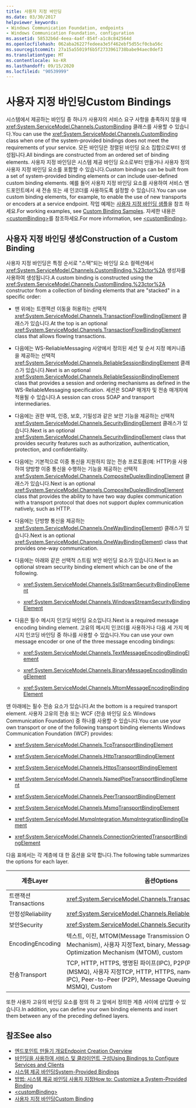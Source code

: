 ```yaml
---
title: 사용자 지정 바인딩
ms.date: 03/30/2017
helpviewer_keywords:
- Windows Communication Foundation, endpoints
- Windows Communication Foundation, configuration
ms.assetid: 58532b6d-4eea-4a4f-854f-a1c8c842564d
ms.openlocfilehash: 062aba26227fedeea3e5f462ebf5d55cf0cba56c
ms.sourcegitcommit: 27a15a55019f6b5f2733961738babe94aec0def3
ms.translationtype: MT
ms.contentlocale: ko-KR
ms.lasthandoff: 09/15/2020
ms.locfileid: "90539999"
---
```

# <a name="custom-bindings"></a><span data-ttu-id="e3eb4-102">사용자 지정 바인딩</span><span class="sxs-lookup"><span data-stu-id="e3eb4-102">Custom Bindings</span></span>

<span data-ttu-id="e3eb4-103">시스템에서 제공하는 바인딩 중 하나가 사용자의 서비스 요구 사항을 충족하지 않을 때 <xref:System.ServiceModel.Channels.CustomBinding> 클래스를 사용할 수 있습니다.</span><span class="sxs-lookup"><span data-stu-id="e3eb4-103">You can use the <xref:System.ServiceModel.Channels.CustomBinding> class when one of the system-provided bindings does not meet the requirements of your service.</span></span> <span data-ttu-id="e3eb4-104">모든 바인딩은 정렬된 바인딩 요소 집합으로부터 생성됩니다.</span><span class="sxs-lookup"><span data-stu-id="e3eb4-104">All bindings are constructed from an ordered set of binding elements.</span></span> <span data-ttu-id="e3eb4-105">사용자 지정 바인딩은 시스템 제공 바인딩 요소로부터 만들거나 사용자 정의 사용자 지정 바인딩 요소를 포함할 수 있습니다.</span><span class="sxs-lookup"><span data-stu-id="e3eb4-105">Custom bindings can be built from a set of system-provided binding elements or can include user-defined custom binding elements.</span></span> <span data-ttu-id="e3eb4-106">예를 들어 사용자 지정 바인딩 요소를 사용하여 서비스 엔드포인트에서 새 전송 또는 새 인코더를 사용하도록 설정할 수 있습니다.</span><span class="sxs-lookup"><span data-stu-id="e3eb4-106">You can use custom binding elements, for example, to enable the use of new transports or encoders at a service endpoint.</span></span> <span data-ttu-id="e3eb4-107">작업 예제는 [사용자 지정 바인딩 샘플](/previous-versions/dotnet/netframework-3.5/ms751479(v=vs.90))을 참조 하세요.</span><span class="sxs-lookup"><span data-stu-id="e3eb4-107">For working examples, see [Custom Binding Samples](/previous-versions/dotnet/netframework-3.5/ms751479(v=vs.90)).</span></span> <span data-ttu-id="e3eb4-108">자세한 내용은 [\<customBinding>](../../configure-apps/file-schema/wcf/custombinding.md)를 참조하세요.</span><span class="sxs-lookup"><span data-stu-id="e3eb4-108">For more information, see [\<customBinding>](../../configure-apps/file-schema/wcf/custombinding.md).</span></span>

## <a name="construction-of-a-custom-binding"></a><span data-ttu-id="e3eb4-109">사용자 지정 바인딩 생성</span><span class="sxs-lookup"><span data-stu-id="e3eb4-109">Construction of a Custom Binding</span></span>

<span data-ttu-id="e3eb4-110">사용자 지정 바인딩은 특정 순서로 "스택"되는 바인딩 요소 컬렉션에서 <xref:System.ServiceModel.Channels.CustomBinding.%23ctor%2A> 생성자를 사용하여 생성됩니다.</span><span class="sxs-lookup"><span data-stu-id="e3eb4-110">A custom binding is constructed using the <xref:System.ServiceModel.Channels.CustomBinding.%23ctor%2A> constructor from a collection of binding elements that are "stacked" in a specific order:</span></span>

- <span data-ttu-id="e3eb4-111">맨 위에는 트랜잭션 이동을 허용하는 선택적 <xref:System.ServiceModel.Channels.TransactionFlowBindingElement> 클래스가 있습니다.</span><span class="sxs-lookup"><span data-stu-id="e3eb4-111">At the top is an optional <xref:System.ServiceModel.Channels.TransactionFlowBindingElement> class that allows flowing transactions.</span></span>

- <span data-ttu-id="e3eb4-112">다음에는 WS-ReliableMessaging 사양에서 정의된 세션 및 순서 지정 메커니즘을 제공하는 선택적 <xref:System.ServiceModel.Channels.ReliableSessionBindingElement> 클래스가 있습니다.</span><span class="sxs-lookup"><span data-stu-id="e3eb4-112">Next is an optional <xref:System.ServiceModel.Channels.ReliableSessionBindingElement> class that provides a session and ordering mechanisms as defined in the WS-ReliableMessaging specification.</span></span> <span data-ttu-id="e3eb4-113">세션은 SOAP 매개자 및 전송 매개자에 적용될 수 있습니다.</span><span class="sxs-lookup"><span data-stu-id="e3eb4-113">A session can cross SOAP and transport intermediaries.</span></span>

- <span data-ttu-id="e3eb4-114">다음에는 권한 부여, 인증, 보호, 기밀성과 같은 보안 기능을 제공하는 선택적 <xref:System.ServiceModel.Channels.SecurityBindingElement> 클래스가 있습니다.</span><span class="sxs-lookup"><span data-stu-id="e3eb4-114">Next is an optional <xref:System.ServiceModel.Channels.SecurityBindingElement> class that provides security features such as authorization, authentication, protection, and confidentiality.</span></span>

- <span data-ttu-id="e3eb4-115">다음에는 기본적으로 이중 통신을 지원하지 않는 전송 프로토콜(예: HTTP)을 사용하여 양방향 이중 통신을 수행하는 기능을 제공하는 선택적 <xref:System.ServiceModel.Channels.CompositeDuplexBindingElement> 클래스가 있습니다.</span><span class="sxs-lookup"><span data-stu-id="e3eb4-115">Next is an optional <xref:System.ServiceModel.Channels.CompositeDuplexBindingElement> class that provides the ability to have two way duplex communication with a transport protocol that does not support duplex communication natively, such as HTTP.</span></span>

- <span data-ttu-id="e3eb4-116">다음에는 단방향 통신을 제공하는 <xref:System.ServiceModel.Channels.OneWayBindingElement>) 클래스가 있습니다.</span><span class="sxs-lookup"><span data-stu-id="e3eb4-116">Next is an optional <xref:System.ServiceModel.Channels.OneWayBindingElement>) class that provides one-way communication.</span></span>

- <span data-ttu-id="e3eb4-117">다음에는 아래와 같은 선택적 스트림 보안 바인딩 요소가 있습니다.</span><span class="sxs-lookup"><span data-stu-id="e3eb4-117">Next is an optional stream security binding element which can be one of the following.</span></span>

  - <xref:System.ServiceModel.Channels.SslStreamSecurityBindingElement>

  - <xref:System.ServiceModel.Channels.WindowsStreamSecurityBindingElement>

- <span data-ttu-id="e3eb4-118">다음은 필수 메시지 인코딩 바인딩 요소입니다.</span><span class="sxs-lookup"><span data-stu-id="e3eb4-118">Next is a required message encoding binding element.</span></span> <span data-ttu-id="e3eb4-119">고유의 메시지 인코더를 사용하거나 다음 세 가지 메시지 인코딩 바인딩 중 하나를 사용할 수 있습니다.</span><span class="sxs-lookup"><span data-stu-id="e3eb4-119">You can use your own message encoder or one of the three message encoding bindings:</span></span>

  - <xref:System.ServiceModel.Channels.TextMessageEncodingBindingElement>

  - <xref:System.ServiceModel.Channels.BinaryMessageEncodingBindingElement>

  - <xref:System.ServiceModel.Channels.MtomMessageEncodingBindingElement>

<span data-ttu-id="e3eb4-120">맨 아래에는 필수 전송 요소가 있습니다.</span><span class="sxs-lookup"><span data-stu-id="e3eb4-120">At the bottom is a required transport element.</span></span> <span data-ttu-id="e3eb4-121">사용자 고유의 전송 또는 WCF (전송 바인딩 요소 Windows Communication Foundation) 중 하나를 사용할 수 있습니다.</span><span class="sxs-lookup"><span data-stu-id="e3eb4-121">You can use your own transport or one of the following transport binding elements Windows Communication Foundation (WCF) provides:</span></span>

- <xref:System.ServiceModel.Channels.TcpTransportBindingElement>

- <xref:System.ServiceModel.Channels.HttpTransportBindingElement>

- <xref:System.ServiceModel.Channels.HttpsTransportBindingElement>

- <xref:System.ServiceModel.Channels.NamedPipeTransportBindingElement>

- <xref:System.ServiceModel.Channels.PeerTransportBindingElement>

- <xref:System.ServiceModel.Channels.MsmqTransportBindingElement>

- <xref:System.ServiceModel.MsmqIntegration.MsmqIntegrationBindingElement>

- <xref:System.ServiceModel.Channels.ConnectionOrientedTransportBindingElement>

<span data-ttu-id="e3eb4-122">다음 표에서는 각 계층에 대 한 옵션을 요약 합니다.</span><span class="sxs-lookup"><span data-stu-id="e3eb4-122">The following table summarizes the options for each layer.</span></span>

|<span data-ttu-id="e3eb4-123">계층</span><span class="sxs-lookup"><span data-stu-id="e3eb4-123">Layer</span></span>|<span data-ttu-id="e3eb4-124">옵션</span><span class="sxs-lookup"><span data-stu-id="e3eb4-124">Options</span></span>|<span data-ttu-id="e3eb4-125">필수</span><span class="sxs-lookup"><span data-stu-id="e3eb4-125">Required</span></span>|
|-----------|-------------|--------------|
|<span data-ttu-id="e3eb4-126">트랜잭션</span><span class="sxs-lookup"><span data-stu-id="e3eb4-126">Transactions</span></span>|<xref:System.ServiceModel.Channels.TransactionFlowBindingElement>|<span data-ttu-id="e3eb4-127">아니요</span><span class="sxs-lookup"><span data-stu-id="e3eb4-127">No</span></span>|
|<span data-ttu-id="e3eb4-128">안정성</span><span class="sxs-lookup"><span data-stu-id="e3eb4-128">Reliability</span></span>|<xref:System.ServiceModel.Channels.ReliableSessionBindingElement>|<span data-ttu-id="e3eb4-129">아니요</span><span class="sxs-lookup"><span data-stu-id="e3eb4-129">No</span></span>|
|<span data-ttu-id="e3eb4-130">보안</span><span class="sxs-lookup"><span data-stu-id="e3eb4-130">Security</span></span>|<xref:System.ServiceModel.Channels.SecurityBindingElement>|<span data-ttu-id="e3eb4-131">아니요</span><span class="sxs-lookup"><span data-stu-id="e3eb4-131">No</span></span>|
|<span data-ttu-id="e3eb4-132">Encoding</span><span class="sxs-lookup"><span data-stu-id="e3eb4-132">Encoding</span></span>|<span data-ttu-id="e3eb4-133">텍스트, 이진, MTOM(Message Transmission Optimization Mechanism), 사용자 지정</span><span class="sxs-lookup"><span data-stu-id="e3eb4-133">Text, binary, Message Transmission Optimization Mechanism (MTOM), custom</span></span>|<span data-ttu-id="e3eb4-134">예</span><span class="sxs-lookup"><span data-stu-id="e3eb4-134">Yes</span></span>|
|<span data-ttu-id="e3eb4-135">전송</span><span class="sxs-lookup"><span data-stu-id="e3eb4-135">Transport</span></span>|<span data-ttu-id="e3eb4-136">TCP, HTTP, HTTPS, 명명된 파이프(IPC), P2P(Peer-to-Peer), 메시지 큐(MSMQ), 사용자 지정</span><span class="sxs-lookup"><span data-stu-id="e3eb4-136">TCP, HTTP, HTTPS, named pipes (also known as IPC), Peer-to-Peer (P2P), Message Queuing (also known as MSMQ), Custom</span></span>|<span data-ttu-id="e3eb4-137">예</span><span class="sxs-lookup"><span data-stu-id="e3eb4-137">Yes</span></span>|

<span data-ttu-id="e3eb4-138">또한 사용자 고유의 바인딩 요소를 정의 하 고 앞에서 정의한 계층 사이에 삽입할 수 있습니다.</span><span class="sxs-lookup"><span data-stu-id="e3eb4-138">In addition, you can define your own binding elements and insert them between any of the preceding defined layers.</span></span>

## <a name="see-also"></a><span data-ttu-id="e3eb4-139">참조</span><span class="sxs-lookup"><span data-stu-id="e3eb4-139">See also</span></span>

- [<span data-ttu-id="e3eb4-140">엔드포인트 만들기 개요</span><span class="sxs-lookup"><span data-stu-id="e3eb4-140">Endpoint Creation Overview</span></span>](../endpoint-creation-overview.md)
- [<span data-ttu-id="e3eb4-141">바인딩을 사용하여 서비스 및 클라이언트 구성</span><span class="sxs-lookup"><span data-stu-id="e3eb4-141">Using Bindings to Configure Services and Clients</span></span>](../using-bindings-to-configure-services-and-clients.md)
- [<span data-ttu-id="e3eb4-142">시스템 제공 바인딩</span><span class="sxs-lookup"><span data-stu-id="e3eb4-142">System-Provided Bindings</span></span>](../system-provided-bindings.md)
- [<span data-ttu-id="e3eb4-143">방법: 시스템 제공 바인딩 사용자 지정</span><span class="sxs-lookup"><span data-stu-id="e3eb4-143">How to: Customize a System-Provided Binding</span></span>](how-to-customize-a-system-provided-binding.md)
- [\<customBinding>](../../configure-apps/file-schema/wcf/custombinding.md)
- [<span data-ttu-id="e3eb4-144">사용자 지정 바인딩</span><span class="sxs-lookup"><span data-stu-id="e3eb4-144">Custom Binding</span></span>](../samples/custom-binding.md)
